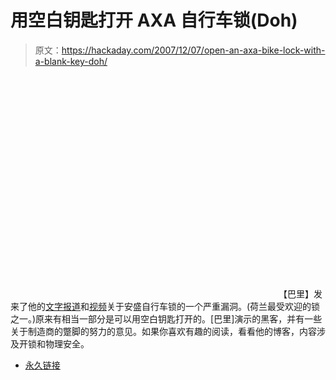 # 用空白钥匙打开 AXA 自行车锁(Doh)

> 原文：<https://hackaday.com/2007/12/07/open-an-axa-bike-lock-with-a-blank-key-doh/>

<object width="425" height="355"><param name="movie" value="http://www.youtube.com/v/K4SUSt2cwEk&amp;rel=1"> <param name="wmode" value="transparent"></object> 
【巴里】发来了他的[文字报道](http://www.toool.nl/blackbag/?p=151)和[视频](http://www.youtube.com/watch?v=K4SUSt2cwEk)关于安盛自行车锁的一个严重漏洞。(荷兰最受欢迎的锁之一。)原来有相当一部分是可以用空白钥匙打开的。[巴里]演示的黑客，并有一些关于制造商的蹩脚的努力的意见。如果你喜欢有趣的阅读，看看他的博客，内容涉及开锁和物理安全。

*   [永久链接](http://www.toool.nl/blackbag/?p=151)